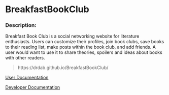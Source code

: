 # BreakfastBookClub
### Description:

Breakfast Book Club is a social networking website for literature enthusiasts. Users can customize their profiles, join book clubs, save books to their reading list, make posts within the book club, and add friends. A user would want to use it to share theories, spoilers and ideas about books with other readers.

<blockquote>
https://drdab.github.io/BreakfastBookClub/
</blockquote>

[User Documentation](https://github.com/DrDab/BreakfastBookClub/blob/main/documentation/User_Documentation.md) 


[Developer Documentation](https://github.com/DrDab/BreakfastBookClub/blob/main/documentation/Developer_Documentation.md)